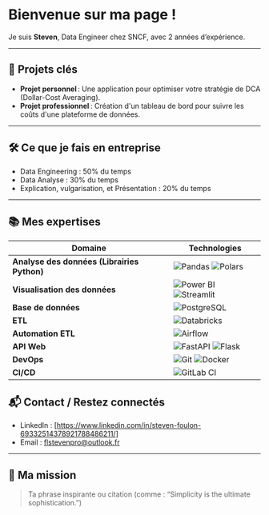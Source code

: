 # Bienvenue sur ma page !

Je suis **Steven**, Data Engineer chez SNCF, avec 2 années d’expérience.

---

## 🎯 Projets clés

- **Projet personnel** : Une application pour optimiser votre stratégie de DCA (Dollar-Cost Averaging).
- **Projet professionnel** : Création d'un tableau de bord pour suivre les coûts d'une plateforme de données.

---

## 🛠️ Ce que je fais en entreprise

- Data Engineering : 50% du temps
- Data Analyse : 30% du temps
- Explication, vulgarisation, et Présentation : 20% du temps 

---

## 📚 Mes expertises

| Domaine                   | Technologies                                                                 |
|---------------------------|------------------------------------------------------------------------------|
| **Analyse des données (Librairies Python)**   | ![Pandas](https://img.shields.io/badge/Pandas-150458.svg?style=for-the-badge&logo=pandas&logoColor=white) ![Polars](https://img.shields.io/badge/Polars-1A4B73.svg?style=for-the-badge&logo=python&logoColor=white) |
| **Visualisation des données** | ![Power BI](https://img.shields.io/badge/Power%20BI-F2C811.svg?style=for-the-badge&logo=powerbi&logoColor=black) ![Streamlit](https://img.shields.io/badge/Streamlit-FF4B4B.svg?style=for-the-badge&logo=streamlit&logoColor=white) |
| **Base de données**        | ![PostgreSQL](https://img.shields.io/badge/PostgreSQL-336791.svg?style=for-the-badge&logo=postgresql&logoColor=white) |
| **ETL**                    | ![Databricks](https://img.shields.io/badge/Databricks-EF3E42.svg?style=for-the-badge&logo=databricks&logoColor=white) |
| **Automation ETL**         | ![Airflow](https://img.shields.io/badge/Airflow-017CEE.svg?style=for-the-badge&logo=apache-airflow&logoColor=white) |
| **API Web**             | ![FastAPI](https://img.shields.io/badge/FastAPI-05998B.svg?style=for-the-badge&logo=fastapi&logoColor=white) ![Flask](https://img.shields.io/badge/Flask_API-000000.svg?style=for-the-badge&logo=flask&logoColor=white) |
| **DevOps**                 | ![Git](https://img.shields.io/badge/Git-F05032.svg?style=for-the-badge&logo=git&logoColor=white) ![Docker](https://img.shields.io/badge/Docker-2496ED.svg?style=for-the-badge&logo=docker&logoColor=white) |
| **CI/CD**                  | ![GitLab CI](https://img.shields.io/badge/GitLab_CI-FC6D26.svg?style=for-the-badge&logo=gitlab&logoColor=white) |


## 📬 Contact / Restez connectés

- LinkedIn : [https://www.linkedin.com/in/steven-foulon-69332514378921788486211/]
- Email : flstevenpro@outlook.fr

---

## 🌟 Ma mission

> Ta phrase inspirante ou citation (comme : “Simplicity is the ultimate sophistication.”)
